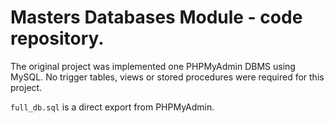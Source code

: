 # Masters Databases Module - code repository.

The original project was implemented one PHPMyAdmin DBMS using MySQL.
No trigger tables, views or stored procedures were required for this project.

```full_db.sql``` is a direct export from PHPMyAdmin.
